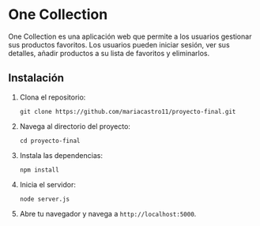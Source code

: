 # One Collection

One Collection es una aplicación web que permite a los usuarios gestionar sus productos favoritos. Los usuarios pueden iniciar sesión, ver sus detalles, añadir productos a su lista de favoritos y eliminarlos.

## Instalación

1. Clona el repositorio:
    ```
    git clone https://github.com/mariacastro11/proyecto-final.git
    ```
2. Navega al directorio del proyecto:
    ```
    cd proyecto-final
    ```
3. Instala las dependencias:
    ```
    npm install
    ```
5. Inicia el servidor:
    ```
    node server.js
    ```
6. Abre tu navegador y navega a `http://localhost:5000`.



